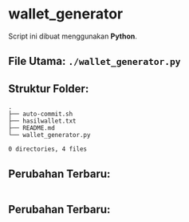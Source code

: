 # wallet_generator

Script ini dibuat menggunakan **Python**.

## File Utama: `./wallet_generator.py`

## Struktur Folder:
```
.
├── auto-commit.sh
├── hasilwallet.txt
├── README.md
└── wallet_generator.py

0 directories, 4 files
```

## Perubahan Terbaru:
```diff
```

## Perubahan Terbaru:
```diff
```
